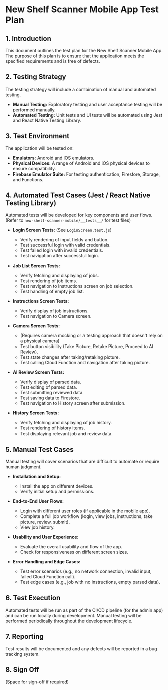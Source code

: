 # New Shelf Scanner Mobile App Test Plan

## 1. Introduction

This document outlines the test plan for the New Shelf Scanner Mobile App. The purpose of this plan is to ensure that the application meets the specified requirements and is free of defects.

## 2. Testing Strategy

The testing strategy will include a combination of manual and automated testing.

- **Manual Testing:** Exploratory testing and user acceptance testing will be performed manually.
- **Automated Testing:** Unit tests and UI tests will be automated using Jest and React Native Testing Library.

## 3. Test Environment

The application will be tested on:

- **Emulators:** Android and iOS emulators.
- **Physical Devices:** A range of Android and iOS physical devices to ensure compatibility.
- **Firebase Emulator Suite:** For testing authentication, Firestore, Storage, and Functions.

## 4. Automated Test Cases (Jest / React Native Testing Library)

Automated tests will be developed for key components and user flows. (Refer to `new-shelf-scanner-mobile/__tests__/` for test files)

- **Login Screen Tests:** (See `LoginScreen.test.js`)
  - Verify rendering of input fields and button.
  - Test successful login with valid credentials.
  - Test failed login with invalid credentials.
  - Test navigation after successful login.

- **Job List Screen Tests:**
  - Verify fetching and displaying of jobs.
  - Test rendering of job items.
  - Test navigation to Instructions screen on job selection.
  - Test handling of empty job list.

- **Instructions Screen Tests:**
  - Verify display of job instructions.
  - Test navigation to Camera screen.

- **Camera Screen Tests:**
  - (Requires camera mocking or a testing approach that doesn't rely on a physical camera)
  - Test button visibility (Take Picture, Retake Picture, Proceed to AI Review).
  - Test state changes after taking/retaking picture.
  - Test calling Cloud Function and navigation after taking picture.

- **AI Review Screen Tests:**
  - Verify display of parsed data.
  - Test editing of parsed data.
  - Test submitting reviewed data.
  - Test saving data to Firestore.
  - Test navigation to History screen after submission.

- **History Screen Tests:**
  - Verify fetching and displaying of job history.
  - Test rendering of history items.
  - Test displaying relevant job and review data.

## 5. Manual Test Cases

Manual testing will cover scenarios that are difficult to automate or require human judgment.

- **Installation and Setup:**
  - Install the app on different devices.
  - Verify initial setup and permissions.

- **End-to-End User Flows:**
  - Login with different user roles (if applicable in the mobile app).
  - Complete a full job workflow (login, view jobs, instructions, take picture, review, submit).
  - View job history.

- **Usability and User Experience:**
  - Evaluate the overall usability and flow of the app.
  - Check for responsiveness on different screen sizes.

- **Error Handling and Edge Cases:**
  - Test error scenarios (e.g., no network connection, invalid input, failed Cloud Function call).
  - Test edge cases (e.g., job with no instructions, empty parsed data).

## 6. Test Execution

Automated tests will be run as part of the CI/CD pipeline (for the admin app) and can be run locally during development. Manual testing will be performed periodically throughout the development lifecycle.

## 7. Reporting

Test results will be documented and any defects will be reported in a bug tracking system.

## 8. Sign Off

(Space for sign-off if required)